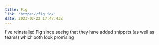 ```yaml
---
title: Fig
link: 'https://fig.io/'
date: 2023-03-22 17:47:43Z
---
```


﻿I've reinstalled Fig since seeing that they have added snippets (as well as teams) which both look promising&#x20;
